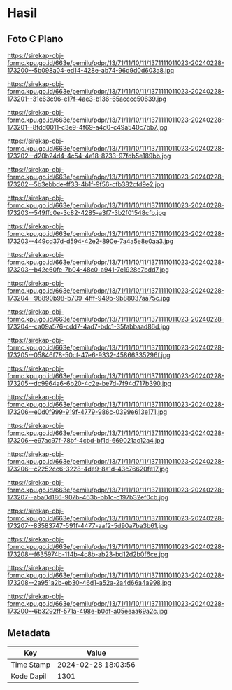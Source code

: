 # Hasil

## Foto C Plano

https://sirekap-obj-formc.kpu.go.id/663e/pemilu/pdpr/13/71/11/10/11/1371111011023-20240228-173200--5b098a04-ed14-428e-ab74-96d9d0d603a8.jpg

https://sirekap-obj-formc.kpu.go.id/663e/pemilu/pdpr/13/71/11/10/11/1371111011023-20240228-173201--31e63c96-e17f-4ae3-b136-65acccc50639.jpg

https://sirekap-obj-formc.kpu.go.id/663e/pemilu/pdpr/13/71/11/10/11/1371111011023-20240228-173201--8fdd0011-c3e9-4f69-a4d0-c49a540c7bb7.jpg

https://sirekap-obj-formc.kpu.go.id/663e/pemilu/pdpr/13/71/11/10/11/1371111011023-20240228-173202--d20b24d4-4c54-4e18-8733-97fdb5e189bb.jpg

https://sirekap-obj-formc.kpu.go.id/663e/pemilu/pdpr/13/71/11/10/11/1371111011023-20240228-173202--5b3ebbde-ff33-4b1f-9f56-cfb382cfd9e2.jpg

https://sirekap-obj-formc.kpu.go.id/663e/pemilu/pdpr/13/71/11/10/11/1371111011023-20240228-173203--549ffc0e-3c82-4285-a3f7-3b2f01548cfb.jpg

https://sirekap-obj-formc.kpu.go.id/663e/pemilu/pdpr/13/71/11/10/11/1371111011023-20240228-173203--449cd37d-d594-42e2-890e-7a4a5e8e0aa3.jpg

https://sirekap-obj-formc.kpu.go.id/663e/pemilu/pdpr/13/71/11/10/11/1371111011023-20240228-173203--b42e60fe-7b04-48c0-a941-7e1928e7bdd7.jpg

https://sirekap-obj-formc.kpu.go.id/663e/pemilu/pdpr/13/71/11/10/11/1371111011023-20240228-173204--98890b98-b709-4fff-949b-9b88037aa75c.jpg

https://sirekap-obj-formc.kpu.go.id/663e/pemilu/pdpr/13/71/11/10/11/1371111011023-20240228-173204--ca09a576-cdd7-4ad7-bdc1-35fabbaad86d.jpg

https://sirekap-obj-formc.kpu.go.id/663e/pemilu/pdpr/13/71/11/10/11/1371111011023-20240228-173205--05846f78-50cf-47e6-9332-45866335296f.jpg

https://sirekap-obj-formc.kpu.go.id/663e/pemilu/pdpr/13/71/11/10/11/1371111011023-20240228-173205--dc9964a6-6b20-4c2e-be7d-7f94d717b390.jpg

https://sirekap-obj-formc.kpu.go.id/663e/pemilu/pdpr/13/71/11/10/11/1371111011023-20240228-173206--e0d0f999-919f-4779-986c-0399e613e171.jpg

https://sirekap-obj-formc.kpu.go.id/663e/pemilu/pdpr/13/71/11/10/11/1371111011023-20240228-173206--e97ac97f-78bf-4cbd-bf1d-669021ac12a4.jpg

https://sirekap-obj-formc.kpu.go.id/663e/pemilu/pdpr/13/71/11/10/11/1371111011023-20240228-173206--c2252cc6-3228-4de9-8a1d-43c76620fe17.jpg

https://sirekap-obj-formc.kpu.go.id/663e/pemilu/pdpr/13/71/11/10/11/1371111011023-20240228-173207--aba0d186-907b-463b-bb1c-c197b32ef0cb.jpg

https://sirekap-obj-formc.kpu.go.id/663e/pemilu/pdpr/13/71/11/10/11/1371111011023-20240228-173207--83583747-591f-4477-aaf2-5d90a7ba3b61.jpg

https://sirekap-obj-formc.kpu.go.id/663e/pemilu/pdpr/13/71/11/10/11/1371111011023-20240228-173208--f635974b-114b-4c8b-ab23-bd12d2b0f6ce.jpg

https://sirekap-obj-formc.kpu.go.id/663e/pemilu/pdpr/13/71/11/10/11/1371111011023-20240228-173208--2a951a2b-eb30-46d1-a52a-2a4d66a4a998.jpg

https://sirekap-obj-formc.kpu.go.id/663e/pemilu/pdpr/13/71/11/10/11/1371111011023-20240228-173200--6b3292ff-571a-498e-b0df-a05eeaa69a2c.jpg


## Metadata

| Key        | Value               |
| ---------- | ------------------- |
| Time Stamp | 2024-02-28 18:03:56 |
| Kode Dapil | 1301                |



